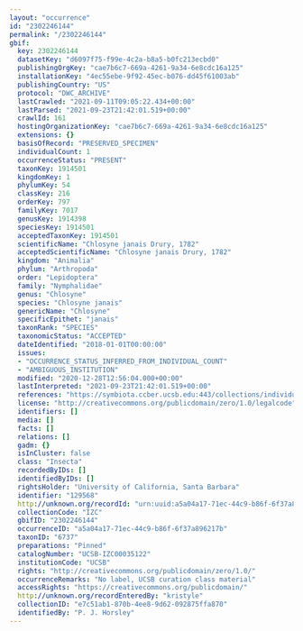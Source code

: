 ```yaml
---
layout: "occurrence"
id: "2302246144"
permalink: "/2302246144"
gbif:
  key: 2302246144
  datasetKey: "d6097f75-f99e-4c2a-b8a5-b0fc213ecbd0"
  publishingOrgKey: "cae7b6c7-669a-4261-9a34-6e8cdc16a125"
  installationKey: "4ec55ebe-9f92-45ec-b076-dd45f61003ab"
  publishingCountry: "US"
  protocol: "DWC_ARCHIVE"
  lastCrawled: "2021-09-11T09:05:22.434+00:00"
  lastParsed: "2021-09-23T21:42:01.519+00:00"
  crawlId: 161
  hostingOrganizationKey: "cae7b6c7-669a-4261-9a34-6e8cdc16a125"
  extensions: {}
  basisOfRecord: "PRESERVED_SPECIMEN"
  individualCount: 1
  occurrenceStatus: "PRESENT"
  taxonKey: 1914501
  kingdomKey: 1
  phylumKey: 54
  classKey: 216
  orderKey: 797
  familyKey: 7017
  genusKey: 1914398
  speciesKey: 1914501
  acceptedTaxonKey: 1914501
  scientificName: "Chlosyne janais Drury, 1782"
  acceptedScientificName: "Chlosyne janais Drury, 1782"
  kingdom: "Animalia"
  phylum: "Arthropoda"
  order: "Lepidoptera"
  family: "Nymphalidae"
  genus: "Chlosyne"
  species: "Chlosyne janais"
  genericName: "Chlosyne"
  specificEpithet: "janais"
  taxonRank: "SPECIES"
  taxonomicStatus: "ACCEPTED"
  dateIdentified: "2018-01-01T00:00:00"
  issues:
  - "OCCURRENCE_STATUS_INFERRED_FROM_INDIVIDUAL_COUNT"
  - "AMBIGUOUS_INSTITUTION"
  modified: "2020-12-28T12:56:04.000+00:00"
  lastInterpreted: "2021-09-23T21:42:01.519+00:00"
  references: "https://symbiota.ccber.ucsb.edu:443/collections/individual/index.php?occid=129568"
  license: "http://creativecommons.org/publicdomain/zero/1.0/legalcode"
  identifiers: []
  media: []
  facts: []
  relations: []
  gadm: {}
  isInCluster: false
  class: "Insecta"
  recordedByIDs: []
  identifiedByIDs: []
  rightsHolder: "University of California, Santa Barbara"
  identifier: "129568"
  http://unknown.org/recordId: "urn:uuid:a5a04a17-71ec-44c9-b86f-6f37a896217b"
  collectionCode: "IZC"
  gbifID: "2302246144"
  occurrenceID: "a5a04a17-71ec-44c9-b86f-6f37a896217b"
  taxonID: "6737"
  preparations: "Pinned"
  catalogNumber: "UCSB-IZC00035122"
  institutionCode: "UCSB"
  rights: "http://creativecommons.org/publicdomain/zero/1.0/"
  occurrenceRemarks: "No label, UCSB curation class material"
  accessRights: "https://creativecommons.org/publicdomain/"
  http://unknown.org/recordEnteredBy: "kristyle"
  collectionID: "e7c51ab1-870b-4ee8-9d62-092875ffa870"
  identifiedBy: "P. J. Horsley"
---
```

